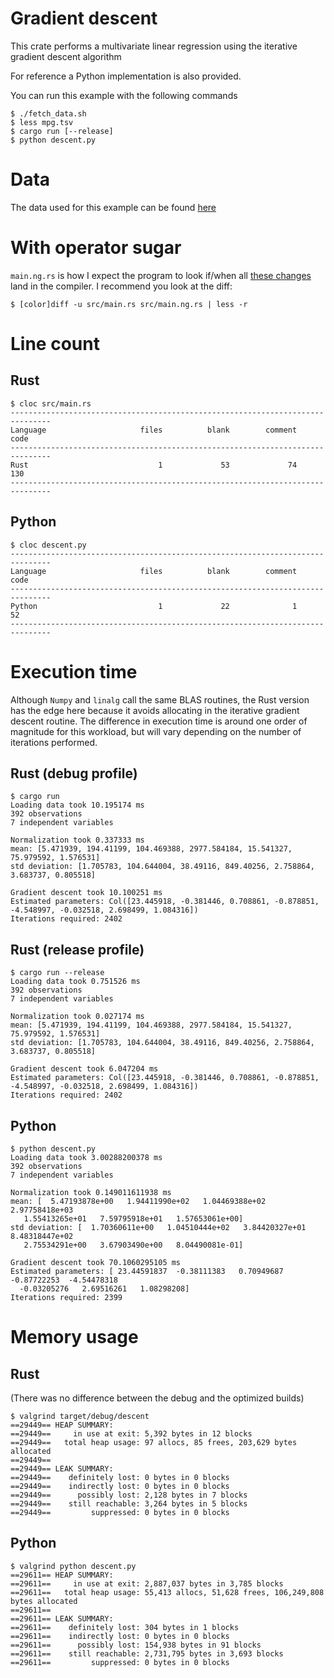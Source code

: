 # Gradient descent

This crate performs a multivariate linear regression using the iterative gradient descent algorithm

For reference a Python implementation is also provided.

You can run this example with the following commands

```
$ ./fetch_data.sh
$ less mpg.tsv
$ cargo run [--release]
$ python descent.py
```

# Data

The data used for this example can be found [here]

[here]: https://archive.ics.uci.edu/ml/datasets/Auto+MPG

# With operator sugar

`main.ng.rs` is how I expect the program to look if/when all [these changes] land in the compiler.
I recommend you look at the diff:

[these changes]: https://github.com/japaric/linalg.rs#improving-operator-sugar

```
$ [color]diff -u src/main.rs src/main.ng.rs | less -r
```

# Line count

## Rust

```
$ cloc src/main.rs
-------------------------------------------------------------------------------
Language                     files          blank        comment           code
-------------------------------------------------------------------------------
Rust                             1             53             74            130
-------------------------------------------------------------------------------
```

## Python

```
$ cloc descent.py
-------------------------------------------------------------------------------
Language                     files          blank        comment           code
-------------------------------------------------------------------------------
Python                           1             22              1             52
-------------------------------------------------------------------------------
```

# Execution time

Although `Numpy` and `linalg` call the same BLAS routines, the Rust version has the edge here
because it avoids allocating in the iterative gradient descent routine. The difference in execution
time is around one order of magnitude for this workload, but will vary depending on the number of
iterations performed.

## Rust (debug profile)

```
$ cargo run
Loading data took 10.195174 ms
392 observations
7 independent variables

Normalization took 0.337333 ms
mean: [5.471939, 194.41199, 104.469388, 2977.584184, 15.541327, 75.979592, 1.576531]
std deviation: [1.705783, 104.644004, 38.49116, 849.40256, 2.758864, 3.683737, 0.805518]

Gradient descent took 10.100251 ms
Estimated parameters: Col([23.445918, -0.381446, 0.708861, -0.878851, -4.548997, -0.032518, 2.698499, 1.084316])
Iterations required: 2402
```

## Rust (release profile)

```
$ cargo run --release
Loading data took 0.751526 ms
392 observations
7 independent variables

Normalization took 0.027174 ms
mean: [5.471939, 194.41199, 104.469388, 2977.584184, 15.541327, 75.979592, 1.576531]
std deviation: [1.705783, 104.644004, 38.49116, 849.40256, 2.758864, 3.683737, 0.805518]

Gradient descent took 6.047204 ms
Estimated parameters: Col([23.445918, -0.381446, 0.708861, -0.878851, -4.548997, -0.032518, 2.698499, 1.084316])
Iterations required: 2402
```

## Python

```
$ python descent.py
Loading data took 3.00288200378 ms
392 observations
7 independent variables

Normalization took 0.149011611938 ms
mean: [  5.47193878e+00   1.94411990e+02   1.04469388e+02   2.97758418e+03
   1.55413265e+01   7.59795918e+01   1.57653061e+00]
std deviation: [  1.70360611e+00   1.04510444e+02   3.84420327e+01   8.48318447e+02
   2.75534291e+00   3.67903490e+00   8.04490081e-01]

Gradient descent took 70.1060295105 ms
Estimated parameters: [ 23.44591837  -0.38111383   0.70949687  -0.87722253  -4.54478318
  -0.03205276   2.69516261   1.08298208]
Iterations required: 2399
```

# Memory usage

## Rust

(There was no difference between the debug and the optimized builds)

```
$ valgrind target/debug/descent
==29449== HEAP SUMMARY:
==29449==     in use at exit: 5,392 bytes in 12 blocks
==29449==   total heap usage: 97 allocs, 85 frees, 203,629 bytes allocated
==29449==
==29449== LEAK SUMMARY:
==29449==    definitely lost: 0 bytes in 0 blocks
==29449==    indirectly lost: 0 bytes in 0 blocks
==29449==      possibly lost: 2,128 bytes in 7 blocks
==29449==    still reachable: 3,264 bytes in 5 blocks
==29449==         suppressed: 0 bytes in 0 blocks
```

## Python

```
$ valgrind python descent.py
==29611== HEAP SUMMARY:
==29611==     in use at exit: 2,887,037 bytes in 3,785 blocks
==29611==   total heap usage: 55,413 allocs, 51,628 frees, 106,249,808 bytes allocated
==29611==
==29611== LEAK SUMMARY:
==29611==    definitely lost: 304 bytes in 1 blocks
==29611==    indirectly lost: 0 bytes in 0 blocks
==29611==      possibly lost: 154,938 bytes in 91 blocks
==29611==    still reachable: 2,731,795 bytes in 3,693 blocks
==29611==         suppressed: 0 bytes in 0 blocks
```
